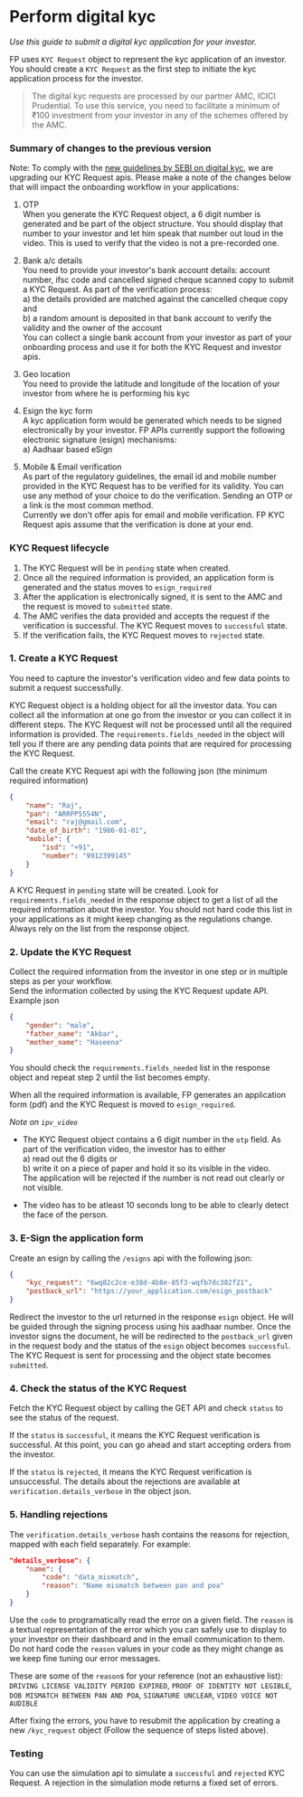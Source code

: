 # Perform digital kyc
*Use this guide to submit a digital kyc application for your investor.*

FP uses `KYC Request` object to represent the kyc application of an investor. You should create a `KYC Request` as the first step to initiate the kyc application process for the investor.  
> The digital kyc requests are processed by our partner AMC, ICICI Prudential. To use this service, you need to facilitate a minimum of ₹100 investment from your investor in any of the schemes offered by the AMC.

### Summary of changes to the previous version

Note: To comply with the [new guidelines by SEBI on digital kyc](https://www.sebi.gov.in/legal/circulars/apr-2020/clarification-on-know-your-client-kyc-process-and-use-of-technology-for-kyc_46565.html), we are upgrading our KYC Request apis. Please make a note of the changes below that will impact the onboarding workflow in your applications:

1. OTP  
When you generate the KYC Request object, a 6 digit number is generated and be part of the object structure. You should display that number to your investor and let him speak that number out loud in the video. This is used to verify that the video is not a pre-recorded one.

2. Bank a/c details  
You need to provide your investor's bank account details: account number, ifsc code and cancelled signed cheque scanned copy to submit a KYC Request. As part of the verification process:  
a) the details provided are matched against the cancelled cheque copy and  
b) a random amount is deposited in that bank account to verify the validity and the owner of the account  
You can collect a single bank account from your investor as part of your onboarding process and use it for both the KYC Request and investor apis.

3. Geo location  
You need to provide the latitude and longitude of the location of your investor from where he is performing his kyc

4. Esign the kyc form  
A kyc application form would be generated which needs to be signed electronically by your investor. FP APIs currently support the following electronic signature (esign) mechanisms:  
a) Aadhaar based eSign

5. Mobile & Email verification  
As part of the regulatory guidelines, the email id and mobile number provided in the KYC Request has to be verified for its validity. You can use any method of your choice to do the verification. Sending an OTP or a link is the most common method.  
Currently we don't offer apis for email and mobile verification. FP KYC Request apis assume that the verification is done at your end.

### KYC Request lifecycle
1. The KYC Request will be in `pending` state when created.
2. Once all the required information is provided, an application form is generated and the status moves to `esign_required`
3. After the application is electronically signed, it is sent to the AMC and the request is moved to `submitted` state.
3. The AMC verifies the data provided and accepts the request if the verification is successful. The KYC Request moves to `successful` state.
4. If the verification fails, the KYC Request moves to `rejected` state.

### 1. Create a KYC Request
You need to capture the investor's verification video and few data points to submit a request successfully.

KYC Request object is a holding object for all the investor data. You can collect all the information at one go from the investor or you can collect it in different steps. The KYC Request will not be processed until all the required information is provided. The `requirements.fields_needed` in the object will tell you if there are any pending data points that are required for processing the KYC Request.

Call the create KYC Request api with the following json (the minimum required information)

```json
{
	"name": "Raj",
	"pan": "ARRPP5554N",
	"email": "raj@gmail.com",
	"date_of_birth": "1986-01-01",
	"mobile": {
		"isd": "+91",
		"number": "9912399145"
	}
}
```
A KYC Request in `pending` state will be created. Look for `requirements.fields_needed` in the response object to get a list of all the required information about the investor. You should not hard code this list in your applications as it might keep changing as the regulations change. Always rely on the list from the response object.

### 2. Update the KYC Request
Collect the required information from the investor in one step or in multiple steps as per your workflow.  
Send the information collected by using the KYC Request update API. Example json

```json
{
	"gender": "male",
	"father_name": "Akbar",
	"mother_name": "Haseena"
}
```
You should check the `requirements.fields_needed` list in the response object and repeat step 2 until the list becomes empty.

When all the required information is available, FP generates an application form (pdf) and the KYC Request is moved to `esign_required`.

*Note on `ipv_video`*  
- The KYC Request object contains a 6 digit number in the `otp` field. As part of the verification video, the investor has to either  
  a) read out the 6 digits or  
  b) write it on a piece of paper and hold it so its visible in the video.  
The application will be rejected if the number is not read out clearly or not visible.

- The video has to be atleast 10 seconds long to be able to clearly detect the face of the person.

### 3. E-Sign the application form

Create an esign by calling the `/esigns` api with the following json:

```json
{
	"kyc_request": "6wq82c2ce-e38d-4b8e-85f3-wqfb7dc382f21",
	"postback_url": "https://your_application.com/esign_postback"
}
```

Redirect the investor to the url returned in the response `esign` object. He will be guided through the signing process using his aadhaar number. Once the investor signs the document, he will be redirected to the `postback_url` given in the request body and the status of the `esign` object becomes `successful`. The KYC Request is sent for processing and the object state becomes `submitted`.

### 4. Check the status of the KYC Request
Fetch the KYC Request object by calling the GET API and check `status` to see the status of the request.

If the `status` is `successful`, it means the KYC Request verification is successful. At this point, you can go ahead and start accepting orders from the investor.

If the `status` is `rejected`, it means the KYC Request verification is unsuccessful. The details about the rejections are available at `verification.details_verbose` in the object json.

### 5. Handling rejections
The `verification.details_verbose` hash contains the reasons for rejection, mapped with each field separately. For example:

```json
"details_verbose": {
	"name": {
		"code": "data_mismatch",
		"reason": "Name mismatch between pan and poa"
	}
}
```
Use the `code` to programatically read the error on a given field. The `reason` is a textual representation of the error which you can safely use to display to your investor on their dashboard and in the email communication to them. Do not hard code the `reason` values in your code as they might change as we keep fine tuning our error messages.

These are some of the `reason`s for your reference (not an exhaustive list): `DRIVING LICENSE VALIDITY PERIOD EXPIRED`, `PROOF OF IDENTITY NOT LEGIBLE`, `DOB MISMATCH BETWEEN PAN AND POA`, `SIGNATURE UNCLEAR`, `VIDEO VOICE NOT AUDIBLE`

After fixing the errors, you have to resubmit the application by creating a new `/kyc_request` object (Follow the sequence of steps listed above).

### Testing
You can use the simulation api to simulate a `successful` and `rejected` KYC Request. A rejection in the simulation mode returns a fixed set of errors.
